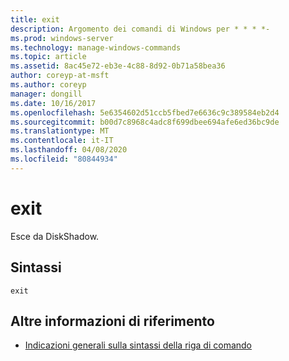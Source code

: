 ```yaml
---
title: exit
description: Argomento dei comandi di Windows per * * * *-
ms.prod: windows-server
ms.technology: manage-windows-commands
ms.topic: article
ms.assetid: 8ac45e72-eb3e-4c88-8d92-0b71a58bea36
author: coreyp-at-msft
ms.author: coreyp
manager: dongill
ms.date: 10/16/2017
ms.openlocfilehash: 5e6354602d51ccb5fbed7e6636c9c389584eb2d4
ms.sourcegitcommit: b00d7c8968c4adc8f699dbee694afe6ed36bc9de
ms.translationtype: MT
ms.contentlocale: it-IT
ms.lasthandoff: 04/08/2020
ms.locfileid: "80844934"
---
```

# <a name="exit"></a>exit



Esce da DiskShadow.

## <a name="syntax"></a>Sintassi

```
exit
```

## <a name="additional-references"></a>Altre informazioni di riferimento

- [Indicazioni generali sulla sintassi della riga di comando](command-line-syntax-key.md)